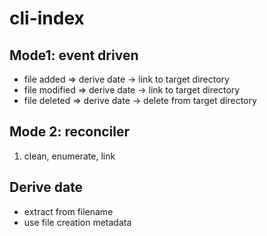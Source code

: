 # cli-index

## Mode1: event driven 

* file added => derive date -> link to target directory 
* file modified => derive date -> link to target directory 
* file deleted => derive date -> delete from target directory


## Mode 2: reconciler 

1. clean, enumerate, link


## Derive date

* extract from  filename
* use file creation metadata 

